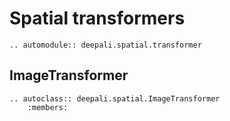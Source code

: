 # Spatial transformers

```{eval-rst}
.. automodule:: deepali.spatial.transformer
```

## ImageTransformer

```{eval-rst}
.. autoclass:: deepali.spatial.ImageTransformer
    :members:
```
